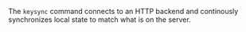 The `keysync` command connects to an HTTP backend and continously synchronizes
local state to match what is on the server.
